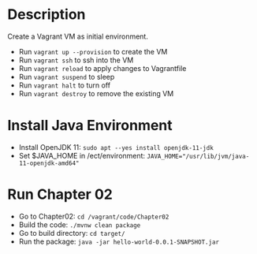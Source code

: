 # Description

Create a Vagrant VM as initial environment.

- Run `vagrant up --provision` to create the VM
- Run `vagrant ssh` to ssh into the VM
- Run `vagrant reload` to apply changes to Vagrantfile
- Run `vagrant suspend` to sleep
- Run `vagrant halt` to turn off
- Run `vagrant destroy` to remove the existing VM

# Install Java Environment
- Install OpenJDK 11: `sudo apt --yes install openjdk-11-jdk`
- Set $JAVA_HOME in /ect/environment: `JAVA_HOME="/usr/lib/jvm/java-11-openjdk-amd64"`

# Run Chapter 02
- Go to Chapter02: `cd /vagrant/code/Chapter02`
- Build the code: `./mvnw clean package`
- Go to build directory: `cd target/`
- Run the package: `java -jar hello-world-0.0.1-SNAPSHOT.jar`